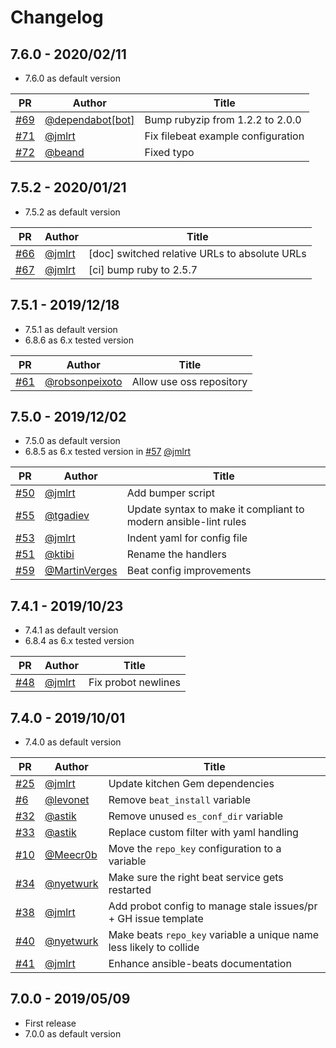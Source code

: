 # Changelog

## 7.6.0 - 2020/02/11

* 7.6.0 as default version

| PR                                                     | Author                                                 | Title                                                    |
| ------------------------------------------------------ | ------------------------------------------------------ | -------------------------------------------------------- |
|[#69](https://github.com/elastic/ansible-beats/pull/69) | [@dependabot[bot]](https://github.com/apps/dependabot) | Bump rubyzip from 1.2.2 to 2.0.0                         |
|[#71](https://github.com/elastic/ansible-beats/pull/71) | [@jmlrt](https://github.com/jmlrt)                     | Fix filebeat example configuration                       |
|[#72](https://github.com/elastic/ansible-beats/pull/72) | [@beand](https://github.com/beand)                     | Fixed typo                                               |


## 7.5.2 - 2020/01/21

* 7.5.2 as default version

| PR                                                     | Author                             | Title                                        |
| ------------------------------------------------------ | ---------------------------------- | -------------------------------------------- |
|[#66](https://github.com/elastic/ansible-beats/pull/66) | [@jmlrt](https://github.com/jmlrt) | [doc] switched relative URLs to absolute URLs|
|[#67](https://github.com/elastic/ansible-beats/pull/67) | [@jmlrt](https://github.com/jmlrt) | [ci] bump ruby to 2.5.7                      |


## 7.5.1 - 2019/12/18

* 7.5.1 as default version
* 6.8.6 as 6.x tested version

| PR                                                     | Author                                             | Title                    |
| ------------------------------------------------------ | -------------------------------------------------- | ------------------------ |
|[#61](https://github.com/elastic/ansible-beats/pull/61) | [@robsonpeixoto](https://github.com/robsonpeixoto) | Allow use oss repository |


## 7.5.0 - 2019/12/02

* 7.5.0 as default version
* 6.8.5 as 6.x tested version in [#57](https://github.com/elastic/ansible-beats/pull/57) [@jmlrt](https://github.com/jmlrt)

| PR                                                     | Author                                           | Title                                                          |
| ------------------------------------------------------ | ------------------------------------------------ | -------------------------------------------------------------- |
|[#50](https://github.com/elastic/ansible-beats/pull/50) | [@jmlrt](https://github.com/jmlrt)               | Add bumper script                                              |
|[#55](https://github.com/elastic/ansible-beats/pull/55) | [@tgadiev](https://github.com/tgadiev)           | Update syntax to make it compliant to modern ansible-lint rules|
|[#53](https://github.com/elastic/ansible-beats/pull/53) | [@jmlrt](https://github.com/jmlrt)               | Indent yaml for config file                                    |
|[#51](https://github.com/elastic/ansible-beats/pull/51) | [@ktibi](https://github.com/ktibi)               | Rename the handlers                                            |
|[#59](https://github.com/elastic/ansible-beats/pull/59) | [@MartinVerges](https://github.com/MartinVerges) | Beat config improvements                                       |


## 7.4.1 - 2019/10/23

* 7.4.1 as default version
* 6.8.4 as 6.x tested version

| PR                                                     | Author                             | Title               |
| ------------------------------------------------------ | ---------------------------------- | ------------------- |
|[#48](https://github.com/elastic/ansible-beats/pull/48) | [@jmlrt](https://github.com/jmlrt) | Fix probot newlines |


## 7.4.0 - 2019/10/01

* 7.4.0 as default version

| PR                                                      | Author                                                     | Title                                                     |
| ------------------------------------------------------- | -------------------------------------- | --------------------------------------------------------- |
|[#25](https://github.com/elastic/ansible-beats/pull/25) | [@jmlrt](https://github.com/jmlrt) | Update kitchen Gem dependencies |
|[#6](https://github.com/elastic/ansible-beats/pull/6) | [@levonet](https://github.com/levonet) | Remove `beat_install` variable |
|[#32](https://github.com/elastic/ansible-beats/pull/32) | [@astik](https://github.com/astik) | Remove unused `es_conf_dir` variable |
|[#33](https://github.com/elastic/ansible-beats/pull/33) | [@astik](https://github.com/astik) | Replace custom filter with yaml handling |
|[#10](https://github.com/elastic/ansible-beats/pull/10) | [@Meecr0b](https://github.com/Meecr0b) | Move the `repo_key` configuration to a variable |
|[#34](https://github.com/elastic/ansible-beats/pull/34) | [@nyetwurk](https://github.com/nyetwurk) | Make sure the right beat service gets restarted |
|[#38](https://github.com/elastic/ansible-beats/pull/38) | [@jmlrt](https://github.com/jmlrt) | Add probot config to manage stale issues/pr + GH issue template |
|[#40](https://github.com/elastic/ansible-beats/pull/40) | [@nyetwurk](https://github.com/nyetwurk) | Make beats `repo_key` variable a unique name less likely to collide |
|[#41](https://github.com/elastic/ansible-beats/pull/41) | [@jmlrt](https://github.com/jmlrt) | Enhance ansible-beats documentation |


## 7.0.0 - 2019/05/09

* First release
* 7.0.0 as default version
